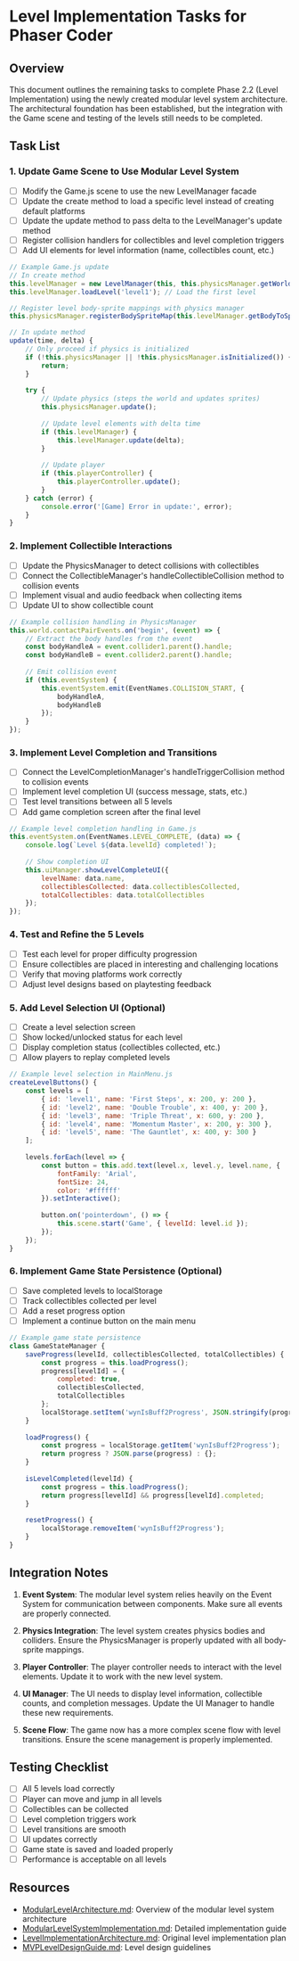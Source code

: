 # Level Implementation Tasks for Phaser Coder

## Overview

This document outlines the remaining tasks to complete Phase 2.2 (Level Implementation) using the newly created modular level system architecture. The architectural foundation has been established, but the integration with the Game scene and testing of the levels still needs to be completed.

## Task List

### 1. Update Game Scene to Use Modular Level System

- [ ] Modify the Game.js scene to use the new LevelManager facade
- [ ] Update the create method to load a specific level instead of creating default platforms
- [ ] Update the update method to pass delta to the LevelManager's update method
- [ ] Register collision handlers for collectibles and level completion triggers
- [ ] Add UI elements for level information (name, collectibles count, etc.)

```javascript
// Example Game.js update
// In create method
this.levelManager = new LevelManager(this, this.physicsManager.getWorld(), this.eventSystem);
this.levelManager.loadLevel('level1'); // Load the first level

// Register level body-sprite mappings with physics manager
this.physicsManager.registerBodySpriteMap(this.levelManager.getBodyToSpriteMap());

// In update method
update(time, delta) {
    // Only proceed if physics is initialized
    if (!this.physicsManager || !this.physicsManager.isInitialized()) {
        return;
    }
    
    try {
        // Update physics (steps the world and updates sprites)
        this.physicsManager.update();
        
        // Update level elements with delta time
        if (this.levelManager) {
            this.levelManager.update(delta);
        }
        
        // Update player
        if (this.playerController) {
            this.playerController.update();
        }
    } catch (error) {
        console.error('[Game] Error in update:', error);
    }
}
```

### 2. Implement Collectible Interactions

- [ ] Update the PhysicsManager to detect collisions with collectibles
- [ ] Connect the CollectibleManager's handleCollectibleCollision method to collision events
- [ ] Implement visual and audio feedback when collecting items
- [ ] Update UI to show collectible count

```javascript
// Example collision handling in PhysicsManager
this.world.contactPairEvents.on('begin', (event) => {
    // Extract the body handles from the event
    const bodyHandleA = event.collider1.parent().handle;
    const bodyHandleB = event.collider2.parent().handle;
    
    // Emit collision event
    if (this.eventSystem) {
        this.eventSystem.emit(EventNames.COLLISION_START, {
            bodyHandleA,
            bodyHandleB
        });
    }
});
```

### 3. Implement Level Completion and Transitions

- [ ] Connect the LevelCompletionManager's handleTriggerCollision method to collision events
- [ ] Implement level completion UI (success message, stats, etc.)
- [ ] Test level transitions between all 5 levels
- [ ] Add game completion screen after the final level

```javascript
// Example level completion handling in Game.js
this.eventSystem.on(EventNames.LEVEL_COMPLETE, (data) => {
    console.log(`Level ${data.levelId} completed!`);
    
    // Show completion UI
    this.uiManager.showLevelCompleteUI({
        levelName: data.name,
        collectiblesCollected: data.collectiblesCollected,
        totalCollectibles: data.totalCollectibles
    });
});
```

### 4. Test and Refine the 5 Levels

- [ ] Test each level for proper difficulty progression
- [ ] Ensure collectibles are placed in interesting and challenging locations
- [ ] Verify that moving platforms work correctly
- [ ] Adjust level designs based on playtesting feedback

### 5. Add Level Selection UI (Optional)

- [ ] Create a level selection screen
- [ ] Show locked/unlocked status for each level
- [ ] Display completion status (collectibles collected, etc.)
- [ ] Allow players to replay completed levels

```javascript
// Example level selection in MainMenu.js
createLevelButtons() {
    const levels = [
        { id: 'level1', name: 'First Steps', x: 200, y: 200 },
        { id: 'level2', name: 'Double Trouble', x: 400, y: 200 },
        { id: 'level3', name: 'Triple Threat', x: 600, y: 200 },
        { id: 'level4', name: 'Momentum Master', x: 200, y: 300 },
        { id: 'level5', name: 'The Gauntlet', x: 400, y: 300 }
    ];
    
    levels.forEach(level => {
        const button = this.add.text(level.x, level.y, level.name, {
            fontFamily: 'Arial',
            fontSize: 24,
            color: '#ffffff'
        }).setInteractive();
        
        button.on('pointerdown', () => {
            this.scene.start('Game', { levelId: level.id });
        });
    });
}
```

### 6. Implement Game State Persistence (Optional)

- [ ] Save completed levels to localStorage
- [ ] Track collectibles collected per level
- [ ] Add a reset progress option
- [ ] Implement a continue button on the main menu

```javascript
// Example game state persistence
class GameStateManager {
    saveProgress(levelId, collectiblesCollected, totalCollectibles) {
        const progress = this.loadProgress();
        progress[levelId] = {
            completed: true,
            collectiblesCollected,
            totalCollectibles
        };
        localStorage.setItem('wynIsBuff2Progress', JSON.stringify(progress));
    }
    
    loadProgress() {
        const progress = localStorage.getItem('wynIsBuff2Progress');
        return progress ? JSON.parse(progress) : {};
    }
    
    isLevelCompleted(levelId) {
        const progress = this.loadProgress();
        return progress[levelId] && progress[levelId].completed;
    }
    
    resetProgress() {
        localStorage.removeItem('wynIsBuff2Progress');
    }
}
```

## Integration Notes

1. **Event System**: The modular level system relies heavily on the Event System for communication between components. Make sure all events are properly connected.

2. **Physics Integration**: The level system creates physics bodies and colliders. Ensure the PhysicsManager is properly updated with all body-sprite mappings.

3. **Player Controller**: The player controller needs to interact with the level elements. Update it to work with the new level system.

4. **UI Manager**: The UI needs to display level information, collectible counts, and completion messages. Update the UI Manager to handle these new requirements.

5. **Scene Flow**: The game now has a more complex scene flow with level transitions. Ensure the scene management is properly implemented.

## Testing Checklist

- [ ] All 5 levels load correctly
- [ ] Player can move and jump in all levels
- [ ] Collectibles can be collected
- [ ] Level completion triggers work
- [ ] Level transitions are smooth
- [ ] UI updates correctly
- [ ] Game state is saved and loaded properly
- [ ] Performance is acceptable on all levels

## Resources

- [ModularLevelArchitecture.md](./ModularLevelArchitecture.md): Overview of the modular level system architecture
- [ModularLevelSystemImplementation.md](./ModularLevelSystemImplementation.md): Detailed implementation guide
- [LevelImplementationArchitecture.md](./LevelImplementationArchitecture.md): Original level implementation plan
- [MVPLevelDesignGuide.md](./MVPLevelDesignGuide.md): Level design guidelines